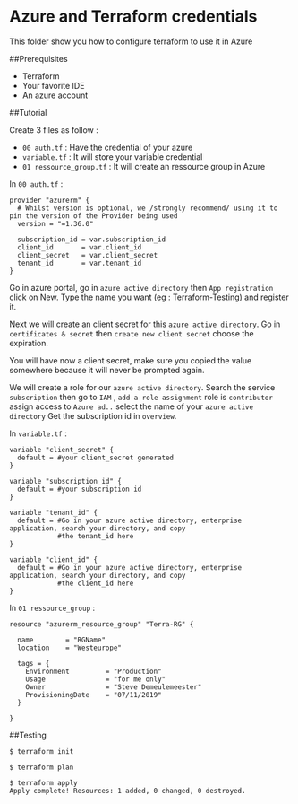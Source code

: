 # Azure and Terraform credentials

This folder show you how to configure terraform to use it in Azure

##Prerequisites
- Terraform
- Your favorite IDE
- An azure account

##Tutorial

Create 3 files as follow :
- ```00 auth.tf``` : Have the credential of your azure
- ```variable.tf``` : It will store your variable credential
- ```01 ressource_group.tf``` : It will create an ressource group in Azure

In ``00 auth.tf`` :
```
provider "azurerm" {
  # Whilst version is optional, we /strongly recommend/ using it to pin the version of the Provider being used
  version = "=1.36.0"

  subscription_id = var.subscription_id
  client_id       = var.client_id
  client_secret   = var.client_secret
  tenant_id       = var.tenant_id
}
```
Go in azure portal, go in ``azure active directory`` then ``App registration`` click on New.
Type the name you want (eg : Terraform-Testing) and register it.

Next we will create an client secret for this ``azure active directory``. Go in ``certificates & secret`` then ``create new
client secret`` choose the expiration.

You will have now a client secret, make sure you copied the value somewhere because it will never be prompted again.

We will create a role for our ``azure active directory``. Search the service ``subscription`` then go to
``IAM`` , ``add a role assignment`` role is ``contributor`` assign access to ``Azure ad..`` select the name of your
``azure active directory``
Get the subscription id in ``overview``.

In ``variable.tf`` :
```
variable "client_secret" {
  default = #your client_secret generated
}

variable "subscription_id" {
  default = #your subscription id
}

variable "tenant_id" {
  default = #Go in your azure active directory, enterprise application, search your directory, and copy
            #the tenant_id here
}

variable "client_id" {
  default = #Go in your azure active directory, enterprise application, search your directory, and copy
            #the client_id here
}
```

In ``01 ressource_group`` : 

```
resource "azurerm_resource_group" "Terra-RG" {

  name        = "RGName"
  location    = "Westeurope"

  tags = {
    Environment         = "Production"
    Usage               = "for me only"
    Owner               = "Steve Demeulemeester"
    ProvisioningDate    = "07/11/2019"
  }

}
```

##Testing

``$ terraform init``

``$ terraform plan``

```
$ terraform apply
Apply complete! Resources: 1 added, 0 changed, 0 destroyed. 
```



